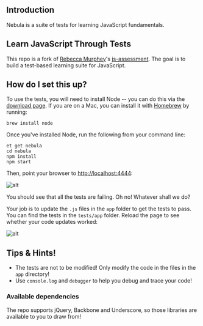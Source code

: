 ## Introduction

Nebula is a suite of tests for learning JavaScript fundamentals.

## Learn JavaScript Through Tests

This repo is a fork of [Rebecca Murphey](https://github.com/rmurphey)'s [js-assessment](https://github.com/rmurphey/js-assessment). The goal is to build a test-based learning suite for JavaScript.

## How do I set this up?

To use the tests, you will need to install Node -- you can do this via the
[download page](https://nodejs.org/download/). If you are on a Mac, you can install it with
[Homebrew](http://mxcl.github.com/homebrew/) by running:

```
brew install node
```

Once you've installed Node, run the following from your command line:

```
et get nebula
cd nebula
npm install
npm start
```

Then, point your browser to [http://localhost:4444](http://localhost:4444):

![alt](https://s3.amazonaws.com/horizon-production/images/uzpfVGV.png)

You should see that all the tests are failing. Oh no! Whatever shall we do?

Your job is to update the `.js` files in the `app` folder to get the tests to pass. You can find the tests in the `tests/app` folder. Reload the page to see whether your code updates worked:

![alt](https://s3.amazonaws.com/horizon-production/images/IygAP58.png)

## Tips & Hints!

* The tests are not to be modified! Only modify the code in the files in the `app` directory!
* Use `console.log` and `debugger` to help you debug and trace your code!

### Available dependencies

The repo supports jQuery, Backbone and Underscore, so those libraries are available to you to draw from!
